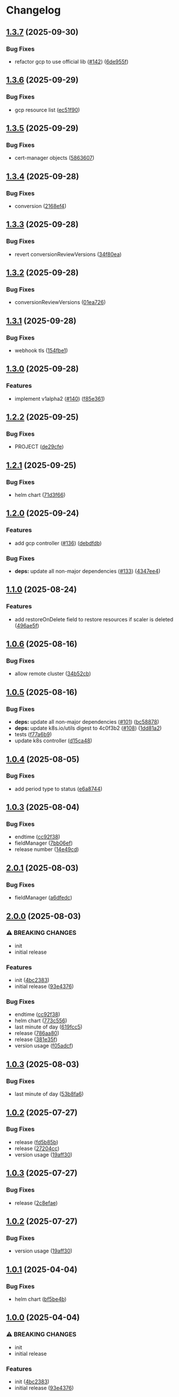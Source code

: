 # Changelog

## [1.3.7](https://github.com/kubecloudscaler/kubecloudscaler/compare/v1.3.6...v1.3.7) (2025-09-30)


### Bug Fixes

* refactor gcp to use official lib ([#142](https://github.com/kubecloudscaler/kubecloudscaler/issues/142)) ([6de955f](https://github.com/kubecloudscaler/kubecloudscaler/commit/6de955f6624965c5c3a809cacb157e3fafd0b44c))

## [1.3.6](https://github.com/kubecloudscaler/kubecloudscaler/compare/v1.3.5...v1.3.6) (2025-09-29)


### Bug Fixes

* gcp resource list ([ec51f90](https://github.com/kubecloudscaler/kubecloudscaler/commit/ec51f902bdf7883ffe7812911174ca5dbedfb49c))

## [1.3.5](https://github.com/kubecloudscaler/kubecloudscaler/compare/v1.3.4...v1.3.5) (2025-09-29)


### Bug Fixes

* cert-manager objects ([5863607](https://github.com/kubecloudscaler/kubecloudscaler/commit/5863607ab462275ca632e940dd2c3ca33f4c772b))

## [1.3.4](https://github.com/kubecloudscaler/kubecloudscaler/compare/v1.3.3...v1.3.4) (2025-09-28)


### Bug Fixes

* conversion ([2168ef4](https://github.com/kubecloudscaler/kubecloudscaler/commit/2168ef456b0e2335cbde47310d9842c0b6c24dd0))

## [1.3.3](https://github.com/kubecloudscaler/kubecloudscaler/compare/v1.3.2...v1.3.3) (2025-09-28)


### Bug Fixes

* revert conversionReviewVersions ([34f80ea](https://github.com/kubecloudscaler/kubecloudscaler/commit/34f80ea4706d601a37d449eed79108a6f898cf1b))

## [1.3.2](https://github.com/kubecloudscaler/kubecloudscaler/compare/v1.3.1...v1.3.2) (2025-09-28)


### Bug Fixes

* conversionReviewVersions ([01ea726](https://github.com/kubecloudscaler/kubecloudscaler/commit/01ea72615ecf62a22b488e81905588725023fb09))

## [1.3.1](https://github.com/kubecloudscaler/kubecloudscaler/compare/v1.3.0...v1.3.1) (2025-09-28)


### Bug Fixes

* webhook tls ([154fbe1](https://github.com/kubecloudscaler/kubecloudscaler/commit/154fbe1e0d6f65a446f80294c8a4cc76aca26ce5))

## [1.3.0](https://github.com/kubecloudscaler/kubecloudscaler/compare/v1.2.2...v1.3.0) (2025-09-28)


### Features

* implement v1alpha2 ([#140](https://github.com/kubecloudscaler/kubecloudscaler/issues/140)) ([f85e361](https://github.com/kubecloudscaler/kubecloudscaler/commit/f85e3612b4cb0bf03101932eb9b81f11cb8a397d))

## [1.2.2](https://github.com/kubecloudscaler/kubecloudscaler/compare/v1.2.1...v1.2.2) (2025-09-25)


### Bug Fixes

* PROJECT ([de29cfe](https://github.com/kubecloudscaler/kubecloudscaler/commit/de29cfe6c8cfda6ecc26a5bef66f75732959694c))

## [1.2.1](https://github.com/kubecloudscaler/kubecloudscaler/compare/v1.2.0...v1.2.1) (2025-09-25)


### Bug Fixes

* helm chart ([71d3f66](https://github.com/kubecloudscaler/kubecloudscaler/commit/71d3f66d2ad2cff86feaa17813fe5eb19c408319))

## [1.2.0](https://github.com/kubecloudscaler/kubecloudscaler/compare/v1.1.0...v1.2.0) (2025-09-24)


### Features

* add gcp controller ([#136](https://github.com/kubecloudscaler/kubecloudscaler/issues/136)) ([debdfdb](https://github.com/kubecloudscaler/kubecloudscaler/commit/debdfdbe30bcf4d910d1ac65bd543892735fb9c2))


### Bug Fixes

* **deps:** update all non-major dependencies ([#133](https://github.com/kubecloudscaler/kubecloudscaler/issues/133)) ([4347ee4](https://github.com/kubecloudscaler/kubecloudscaler/commit/4347ee492c0c7ab25736214ac452975eb041677a))

## [1.1.0](https://github.com/kubecloudscaler/kubecloudscaler/compare/v1.0.6...v1.1.0) (2025-08-24)


### Features

* add restoreOnDelete field to restore resources if scaler is deleted ([496ae5f](https://github.com/kubecloudscaler/kubecloudscaler/commit/496ae5f22e254299ef27445e4da1c3f889bb900f))

## [1.0.6](https://github.com/kubecloudscaler/kubecloudscaler/compare/v1.0.5...v1.0.6) (2025-08-16)


### Bug Fixes

* allow remote cluster ([34b52cb](https://github.com/kubecloudscaler/kubecloudscaler/commit/34b52cb6d11a7beb6ffc766884f3f6b0280b246a))

## [1.0.5](https://github.com/kubecloudscaler/kubecloudscaler/compare/v1.0.4...v1.0.5) (2025-08-16)


### Bug Fixes

* **deps:** update all non-major dependencies ([#101](https://github.com/kubecloudscaler/kubecloudscaler/issues/101)) ([bc58878](https://github.com/kubecloudscaler/kubecloudscaler/commit/bc58878bf2ef6b22a02ff5c5c5d444fe91816d53))
* **deps:** update k8s.io/utils digest to 4c0f3b2 ([#108](https://github.com/kubecloudscaler/kubecloudscaler/issues/108)) ([1dd81a2](https://github.com/kubecloudscaler/kubecloudscaler/commit/1dd81a22e49a19e1c9349eab1c442ed639226979))
* tests ([f77a6b9](https://github.com/kubecloudscaler/kubecloudscaler/commit/f77a6b9281e9f14dc671b5776031799eb7a3f580))
* update k8s controller ([d15ca48](https://github.com/kubecloudscaler/kubecloudscaler/commit/d15ca48543c9422b3f5112691ce9694e9d53be81))

## [1.0.4](https://github.com/kubecloudscaler/kubecloudscaler/compare/v1.0.3...v1.0.4) (2025-08-05)


### Bug Fixes

* add period type to status ([e6a8744](https://github.com/kubecloudscaler/kubecloudscaler/commit/e6a87442553681ff720406ff85d7a2076610f575))

## [1.0.3](https://github.com/kubecloudscaler/kubecloudscaler/compare/v1.0.2...v1.0.3) (2025-08-04)


### Bug Fixes

* endtime ([cc92f38](https://github.com/kubecloudscaler/kubecloudscaler/commit/cc92f38bb7ff6d624cf63a9349ece1dece130da5))
* fieldManager ([7bb06ef](https://github.com/kubecloudscaler/kubecloudscaler/commit/7bb06ef7307a0cfa7280cfdf3a6050b8f59ff2d6))
* release number ([14e49cd](https://github.com/kubecloudscaler/kubecloudscaler/commit/14e49cdad34b71d034bab4fdbdddfc980f59a709))

## [2.0.1](https://github.com/kubecloudscaler/kubecloudscaler/compare/v2.0.0...v2.0.1) (2025-08-03)


### Bug Fixes

* fieldManager ([a6dfedc](https://github.com/kubecloudscaler/kubecloudscaler/commit/a6dfedc484223a9f342679097fb20537588ac54e))

## [2.0.0](https://github.com/kubecloudscaler/kubecloudscaler/compare/v1.0.3...v2.0.0) (2025-08-03)


### ⚠ BREAKING CHANGES

* init
* initial release

### Features

* init ([4bc2383](https://github.com/kubecloudscaler/kubecloudscaler/commit/4bc2383d8e8b1b56a24b7df7dfd0f58282a9ee1b))
* initial release ([93e4376](https://github.com/kubecloudscaler/kubecloudscaler/commit/93e437653a19d13eead7322ab918767251374189))


### Bug Fixes

* endtime ([cc92f38](https://github.com/kubecloudscaler/kubecloudscaler/commit/cc92f38bb7ff6d624cf63a9349ece1dece130da5))
* helm chart ([773c556](https://github.com/kubecloudscaler/kubecloudscaler/commit/773c556a2a646e508e80964f53d4de7d1d5aac40))
* last minute of day ([619fcc5](https://github.com/kubecloudscaler/kubecloudscaler/commit/619fcc58391a291c1dd660bd99d0c671c8ee38cb))
* release ([786aa80](https://github.com/kubecloudscaler/kubecloudscaler/commit/786aa80675294e68264563bfc70c71d51740a408))
* release ([381e35f](https://github.com/kubecloudscaler/kubecloudscaler/commit/381e35f51462a3264358228ebfd81f95c360cc5d))
* version usage ([f05adcf](https://github.com/kubecloudscaler/kubecloudscaler/commit/f05adcf70d1f47bb78b63bd462c64cfcc4659f5a))

## [1.0.3](https://github.com/kubecloudscaler/kubecloudscaler/compare/v1.0.2...v1.0.3) (2025-08-03)


### Bug Fixes

* last minute of day ([53b8fa6](https://github.com/kubecloudscaler/kubecloudscaler/commit/53b8fa608a54b845a42b89e55bb7db033dd8abad))

## [1.0.2](https://github.com/kubecloudscaler/kubecloudscaler/compare/v1.0.1...v1.0.2) (2025-07-27)


### Bug Fixes

* release ([fd5b85b](https://github.com/kubecloudscaler/kubecloudscaler/commit/fd5b85bdca2a5b608e6f4561b09066f399b8128a))
* release ([27204cc](https://github.com/kubecloudscaler/kubecloudscaler/commit/27204cc1bccae8a841db39e00da99c6e17ab4422))
* version usage ([19aff30](https://github.com/kubecloudscaler/kubecloudscaler/commit/19aff30a7528055c2a2f6645eb3743d465470180))

## [1.0.3](https://github.com/kubecloudscaler/kubecloudscaler/compare/v1.0.2...v1.0.3) (2025-07-27)


### Bug Fixes

* release ([2c8efae](https://github.com/kubecloudscaler/kubecloudscaler/commit/2c8efae470de96530fb868fd746d698107e56495))

## [1.0.2](https://github.com/kubecloudscaler/kubecloudscaler/compare/v1.0.1...v1.0.2) (2025-07-27)


### Bug Fixes

* version usage ([19aff30](https://github.com/kubecloudscaler/kubecloudscaler/commit/19aff30a7528055c2a2f6645eb3743d465470180))

## [1.0.1](https://github.com/kubecloudscaler/kubecloudscaler/compare/v1.0.0...v1.0.1) (2025-04-04)


### Bug Fixes

* helm chart ([bf5be4b](https://github.com/kubecloudscaler/kubecloudscaler/commit/bf5be4bd2d471161dbc3c7fa6bba879e4dadb045))

## [1.0.0](https://github.com/kubecloudscaler/kubecloudscaler/compare/v0.0.1...v1.0.0) (2025-04-04)


### ⚠ BREAKING CHANGES

* init
* initial release

### Features

* init ([4bc2383](https://github.com/kubecloudscaler/kubecloudscaler/commit/4bc2383d8e8b1b56a24b7df7dfd0f58282a9ee1b))
* initial release ([93e4376](https://github.com/kubecloudscaler/kubecloudscaler/commit/93e437653a19d13eead7322ab918767251374189))
